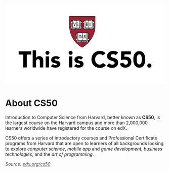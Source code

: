 
<style>
.source {
    font-style: italic;
    opacity: 0.8;
}
</style>

<img src="images/cs50.png" style="background: white;">

# About CS50

Introduction to Computer Science from Harvard, better known as **CS50**, is the largest course on the Harvard campus and more than 2,000,000 learners worldwide have registered for the course on edX.

CS50 offers a series of introductory courses and Professional Certificate programs from Harvard that are open to learners of all backgrounds looking to explore *computer science*, *mobile app* and *game development*, *business technologies*, and the *art of programming*.

<p class="source">
    Source: <a href="https://www.edx.org/cs50">edx.org/cs50</a>
</p>




